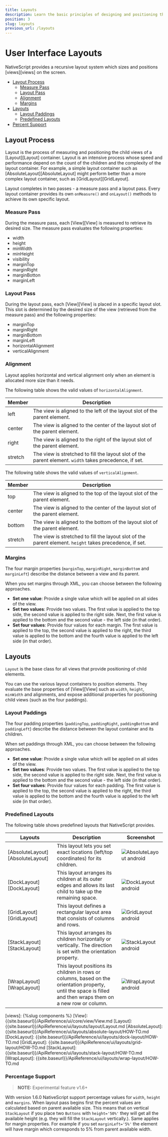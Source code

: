 ```yaml
---
title: Layouts
description: Learn the basic principles of designing and positioning the UI elements inside your apps.
position: 3
slug: layouts
previous_url: /layouts
---
```


# User Interface Layouts

NativeScript provides a recursive layout system which sizes and positions [views][views] on the screen.

* [Layout Process](#layout-process)
	* [Measure Pass](#measure-pass)
	* [Layout Pass](#layout-pass)
	* [Alignment](#alignment)
	* [Margins](#margins)
* [Layouts](#layouts)
	* [Layout Paddings](#layout-paddings)
	* [Predefined Layouts](#predefined-layouts)
* [Percent Support](#percentage-support)

## Layout Process

Layout is the process of measuring and positioning the child views of a [Layout][Layout] container. Layout is an intensive process whose speed and performance depend on the count of the children and the complexity of the layout container. For example, a simple layout container such as [AbsoluteLayout][AbsoluteLayout] might perform better than a more complex layout container, such as [GridLayout][GridLayout].

Layout completes in two passes - a measure pass and a layout pass. Every layout container provides its own `onMeasure()` and `onLayout()` methods to achieve its own specific layout.

### Measure Pass

During the measure pass, each [View][View] is measured to retrieve its desired size. The measure pass evaluates the following properties:

* width
* height
* minWidth
* minHeight
* visibility
* marginTop
* marginRight
* marginBotton
* marginLeft

### Layout Pass

During the layout pass, each [View][View] is placed in a specific layout slot. This slot is determined by the desired size of the view (retrieved from the measure pass) and the following properties:

- marginTop
- marginRight
- marginBottom
- marginLeft
- horizontalAlignment
- verticalAlignment

### Alignment

Layout applies horizontal and vertical alignment only when an element is allocated more size than it needs.

The following table shows the valid values of `horizontalAlignment`.

| Member  | Description   |
| ------- | ------------- |
| left    | The view is aligned to the left of the layout slot of the parent element. |
| center  | The view is aligned to the center of the layout slot of the parent element. |
| right   | The view is aligned to the right of the layout slot of the parent element. |
| stretch | The view is stretched to fill the layout slot of the parent element. `width` takes precedence, if set. |

The following table shows the valid values of `verticalAlignment`.

| Member  | Description |
| ------- | ----------- |
| top     | The view is aligned to the top of the layout slot of the parent element. |
| center  | The view is aligned to the center of the layout slot of the parent element. |
| bottom  | The view is aligned to the bottom of the layout slot of the parent element. |
| stretch | The view is stretched to fill the layout slot of the parent element. `height` takes precedence, if set. |

### Margins

The four margin properties (`marginTop`, `marginRight`, `marginBottom` and `marginLeft`) describe the distance between a view and its parent.

When you set margins through XML, you can choose between the following approaches.

* **Set one value**: Provide a single value which will be applied on all sides of the view.
* **Set two values**: Provide two values. The first value is applied to the top side, the second value is applied to the right side. Next, the first value is applied to the bottom and the second value - the left side (in that order).
* **Set four values**: Provide four values for each margin. The first value is applied to the top, the second value is applied to the right, the third value is applied to the bottom and the fourth value is applied to the left side (in that order).

## Layouts

`Layout` is the base class for all views that provide positioning of child elements.

You can use the various layout containers to position elements. They evaluate the base properties of [View][View] such as `width`, `height`, `minWidth` and alignments, and expose additional properties for positioning child views (such as the four paddings).

### Layout Paddings

The four padding properties (`paddingTop`, `paddingRight`, `paddingBottom` and `paddingLeft`) describe the distance between the layout container and its children.

When set paddings through XML, you can choose between the following approaches.

* **Set one value**: Provide a single value which will be applied on all sides of the view.
* **Set two values**: Provide two values. The first value is applied to the top side, the second value is applied to the right side. Next, the first value is applied to the bottom and the second value - the left side (in that order).
* **Set four values**: Provide four values for each padding. The first value is applied to the top, the second value is applied to the right, the third value is applied to the bottom and the fourth value is applied to the left side (in that order).

### Predefined Layouts

The following table shows predefined layouts that NativeScript provides.

| Layouts  | Description  | Screenshot |
| -------- | ------------ | ---------- |
| [AbsoluteLayout][AbsoluteLayout] | This layout lets you set exact locations (left/top coordinates) for its children. | ![AbsoluteLayout android]({{site.baseurl}}/img/gallery/android/absoluteLayoutPage.png "AbsoluteLayout android")|
| [DockLayout][DockLayout] | This layout arranges its children at its outer edges and allows its last child to take up the remaining space. | ![DockLayout android]({{site.baseurl}}/img/gallery/android/dockLayoutPage.png "DockLayout android")|
| [GridLayout][GridLayout] | This layout defines a rectangular layout area that consists of columns and rows. | ![GridLayout android]({{site.baseurl}}/img/gallery/android/gridLayoutPage.png "GridLayout android")|
| [StackLayout][StackLayout] | This layout arranges its children horizontally or vertically. The direction is set with the orientation property. | ![StackLayout android]({{site.baseurl}}/img/gallery/android/stackLayoutPage.png "StackLayout android")|
| [WrapLayout][WrapLayout] | This layout positions its children in rows or columns, based on the orientation property, until the space is filled and then wraps them on a new row or column. | ![WrapLayout android]({{site.baseurl}}/img/gallery/android/wrapLayoutPage.png "WrapLayout android")|

[views]: {%slug components %}
[View]: {{site.baseurl}}/ApiReference/ui/core/view/View.md
[Layout]: {{site.baseurl}}/ApiReference/ui/layouts/layout/Layout.md
[AbsoluteLayout]: {{site.baseurl}}/ApiReference/ui/layouts/absolute-layout/HOW-TO.md
[DockLayout]: {{site.baseurl}}/ApiReference/ui/layouts/dock-layout/HOW-TO.md
[GridLayout]: {{site.baseurl}}/ApiReference/ui/layouts/grid-layout/HOW-TO.md
[StackLayout]: {{site.baseurl}}/ApiReference/ui/layouts/stack-layout/HOW-TO.md
[WrapLayout]: {{site.baseurl}}/ApiReference/ui/layouts/wrap-layout/HOW-TO.md

### Percentage Support

> **NOTE:** Experimental feature v1.6+ 

With version 1.6.0 NativeScript support percentage values for `width`, `height` and `margins`.
When layout pass begins first the percent values are calculated based on parent available size. This means that on vertical `StackLayout` if you place two `Buttons` with `height='50%'` they will get all the available height (e.g. they will fill the `StackLayout` vertically.).
Same applies for margin properties. For example if you set `marginLeft='5%'` the element will have margin which corresponds to 5% from parent available width.
